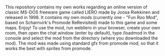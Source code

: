 This repository contains my own works regarding an online version of classic MS-DOS freeware game called LIERO made by Joosa Riekkinen and released in 1998. It contains my own mods (currently one - "Fun Roo Mod", based on Scharnvirk's Promode ReRevisited) made to this game and some maps. Enjoy!
To use the mod, run webliero in your browser, create your own room, then open the chat window (enter by default), type /loadmod in the console and select the mod from the directory (where you downloaded the mod). The mod was made using standard gfx from promode mod, so that it works the best with sprites from promode.
